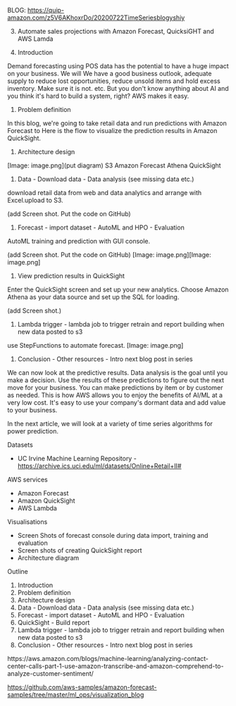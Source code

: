 BLOG:
https://quip-amazon.com/z5V6AKhoxrDo/20200722TimeSeriesblogyshiy

3. Automate sales projections with Amazon Forecast, QuicksiGHT and AWS Lamda




1. Introduction

Demand forecasting using POS data has the potential to have a huge impact on your business. We will
We have a good business outlook, adequate supply to reduce lost opportunities, reduce unsold items and hold excess inventory. Make sure it is not. etc.
But you don't know anything about AI and you think it's hard to build a system, right?
AWS makes it easy.


1. Problem definition

In this blog, we're going to take retail data and run predictions with Amazon Forecast to Here is the flow to visualize the prediction results in Amazon QuickSight.


1. Architecture design

[Image: image.png](put diagram)
S3
Amazon Forecast
Athena
QuickSight



1. Data    - Download data   - Data analysis (see missing data etc.)

download retail data from web and data analytics and arrange with Excel.upload to S3.

(add Screen shot. Put the code on GitHub)



1. Forecast   - import dataset    - AutoML and HPO   - Evaluation

AutoML training and prediction with GUI console. 

(add Screen shot. Put the code on GitHub)
[Image: image.png][Image: image.png]


1. View prediction results in QuickSight

Enter the QuickSight screen and set up your new analytics. Choose Amazon Athena as your data source and set up the SQL for loading.

(add Screen shot.)



1. Lambda trigger   - lambda job to trigger retrain and report building when new data posted to s3

use StepFunctions to automate forecast.
[Image: image.png]


1. Conclusion   - Other resources   - Intro next blog post in series

We can now look at the predictive results. Data analysis is the goal until you make a decision. Use the results of these predictions to figure out the next move for your business. You can make predictions by item or by customer as needed.
This is how AWS allows you to enjoy the benefits of AI/ML at a very low cost. It's easy to use your company's dormant data and add value to your business.

In the next article, we will look at a variety of time series algorithms for power prediction.



<memo>

Datasets

* UC Irvine Machine Learning Repository - https://archive.ics.uci.edu/ml/datasets/Online+Retail+II#

AWS services

* Amazon Forecast
* Amazon QuickSight
* AWS Lambda

Visualisations

* Screen Shots of forecast console during data import, training and evaluation
* Screen shots of creating QuickSight report
* Architecture diagram

Outline

1. Introduction
2. Problem definition
3. Architecture design
4. Data    - Download data   - Data analysis (see missing data etc.)
5. Forecast   - import dataset    - AutoML and HPO   - Evaluation
6. QuickSight - Build report
7. Lambda trigger   - lambda job to trigger retrain and report building when new data posted to s3
8. Conclusion   - Other resources   - Intro next blog post in series




<reference>
https://aws.amazon.com/blogs/machine-learning/analyzing-contact-center-calls-part-1-use-amazon-transcribe-and-amazon-comprehend-to-analyze-customer-sentiment/

https://github.com/aws-samples/amazon-forecast-samples/tree/master/ml_ops/visualization_blog
